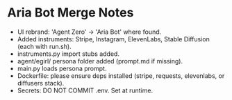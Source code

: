 
# Aria Bot Merge Notes
- UI rebrand: 'Agent Zero' -> 'Aria Bot' where found.
- Added instruments: Stripe, Instagram, ElevenLabs, Stable Diffusion (each with run.sh).
- instruments.py import stubs added.
- agent/egirl/ persona folder added (prompt.md if missing).
- main.py loads persona prompt.
- Dockerfile: please ensure deps installed (stripe, requests, elevenlabs, or diffusers stack).
- Secrets: DO NOT COMMIT .env. Set at runtime.
